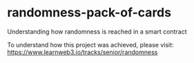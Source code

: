 # randomness-pack-of-cards
 Understanding how randomness is reached in a smart contract

To understand how this project was achieved, please visit: https://www.learnweb3.io/tracks/senior/randomness